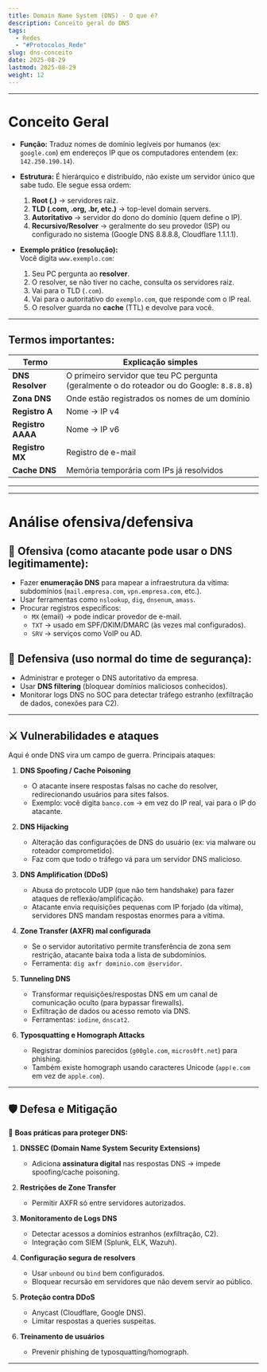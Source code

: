 ```yaml
---
title: Domain Name System (DNS) - O que é?
description: Conceito geral do DNS
tags:
  - Redes
  - "#Protocolos_Rede"
slug: dns-conceito
date: 2025-08-29
lastmod: 2025-08-29
weight: 12
---
```

---
# Conceito Geral

- **Função:** Traduz nomes de domínio legíveis por humanos (ex: `google.com`) em endereços IP que os computadores entendem (ex: `142.250.190.14`).

- **Estrutura:** É hierárquico e distribuído, não existe um servidor único que sabe tudo. Ele segue essa ordem:
    
    1. **Root (.)** → servidores raiz.
    2. **TLD (.com, .org, .br, etc.)** → top-level domain servers.
    3. **Autoritativo** → servidor do dono do domínio (quem define o IP).
    4. **Recursivo/Resolver** → geralmente do seu provedor (ISP) ou configurado no sistema (Google DNS 8.8.8.8, Cloudflare 1.1.1.1).

- **Exemplo prático (resolução):**  
    Você digita `www.exemplo.com`:
    
    1. Seu PC pergunta ao **resolver**.
    2. O resolver, se não tiver no cache, consulta os servidores raiz.
    3. Vai para o TLD (`.com`).
    4. Vai para o autoritativo do `exemplo.com`, que responde com o IP real.
    5. O resolver guarda no **cache** (TTL) e devolve para você.

---
## Termos importantes:

| Termo             | Explicação simples                                                                         |
| ----------------- | ------------------------------------------------------------------------------------------ |
| **DNS Resolver**  | O primeiro servidor que teu PC pergunta (geralmente o do roteador ou do Google: `8.8.8.8`) |
| **Zona DNS**      | Onde estão registrados os nomes de um domínio                                              |
| **Registro A**    | Nome → IP v4                                                                               |
| **Registro AAAA** | Nome → IP v6                                                                               |
| **Registro MX**   | Registro de e-mail                                                                         |
| **Cache DNS**     | Memória temporária com IPs já resolvidos                                                   |

---
---
# Análise ofensiva/defensiva

## 🔸 **Ofensiva (como atacante pode usar o DNS legitimamente):**

- Fazer **enumeração DNS** para mapear a infraestrutura da vítima: subdomínios (`mail.empresa.com`, `vpn.empresa.com`, etc.).
- Usar ferramentas como `nslookup`, `dig`, `dnsenum`, `amass`.
- Procurar registros específicos:
    - `MX` (email) → pode indicar provedor de e-mail.
    - `TXT` → usado em SPF/DKIM/DMARC (às vezes mal configurados).
    - `SRV` → serviços como VoIP ou AD.

## 🔹 **Defensiva (uso normal do time de segurança):**

- Administrar e proteger o DNS autoritativo da empresa.
- Usar **DNS filtering** (bloquear domínios maliciosos conhecidos).
- Monitorar logs DNS no SOC para detectar tráfego estranho (exfiltração de dados, conexões para C2).

---

## ⚔️ Vulnerabilidades e ataques

Aqui é onde DNS vira um campo de guerra. Principais ataques:

1. **DNS Spoofing / Cache Poisoning**
    - O atacante insere respostas falsas no cache do resolver, redirecionando usuários para sites falsos.
    - Exemplo: você digita `banco.com` → em vez do IP real, vai para o IP do atacante.

2. **DNS Hijacking**
    - Alteração das configurações de DNS do usuário (ex: via malware ou roteador comprometido).
    - Faz com que todo o tráfego vá para um servidor DNS malicioso.

3. **DNS Amplification (DDoS)**
    - Abusa do protocolo UDP (que não tem handshake) para fazer ataques de reflexão/amplificação.
    - Atacante envia requisições pequenas com IP forjado (da vítima), servidores DNS mandam respostas enormes para a vítima.

4. **Zone Transfer (AXFR) mal configurada**
    - Se o servidor autoritativo permite transferência de zona sem restrição, atacante baixa toda a lista de subdomínios.
    - Ferramenta: `dig axfr dominio.com @servidor`.

5. **Tunneling DNS**
    - Transformar requisições/respostas DNS em um canal de comunicação oculto (para bypassar firewalls).
    - Exfiltração de dados ou acesso remoto via DNS.
    - Ferramentas: `iodine`, `dnscat2`.

6. **Typosquatting e Homograph Attacks**
    - Registrar domínios parecidos (`g00gle.com`, `micros0ft.net`) para phishing.
    - Também existe homograph usando caracteres Unicode (`аррӏе.com` em vez de `apple.com`).

---
## 🛡️ Defesa e Mitigação

🔐 **Boas práticas para proteger DNS:**

1. **DNSSEC (Domain Name System Security Extensions)**
    - Adiciona **assinatura digital** nas respostas DNS → impede spoofing/cache poisoning.

2. **Restrições de Zone Transfer**
    - Permitir AXFR só entre servidores autorizados.

3. **Monitoramento de Logs DNS**
    - Detectar acessos a domínios estranhos (exfiltração, C2).
    - Integração com SIEM (Splunk, ELK, Wazuh).

4. **Configuração segura de resolvers**
    - Usar `unbound` ou `bind` bem configurados.
    - Bloquear recursão em servidores que não devem servir ao público.

5. **Proteção contra DDoS**
    - Anycast (Cloudflare, Google DNS).
    - Limitar respostas a queries suspeitas.
6. **Treinamento de usuários**
    - Prevenir phishing de typosquatting/homograph.

---
